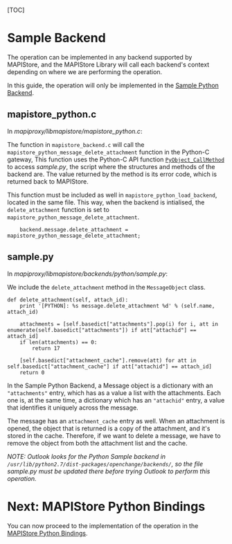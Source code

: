[TOC]

# Sample Backend #

The operation can be implemented in any backend supported by MAPIStore, and the
MAPIStore Library will call each backend's context depending on where we are
performing the operation.

In this guide, the operation will only be implemented in the
[Sample Python Backend][sample].

[sample]: http://openchange.org/documentation/programming/mapistore_python/index.html

## mapistore_python.c ##

In *mapiproxy/libmapistore/mapistore_python.c*:

The function in `mapistore_backend.c` will call the
`mapistore_python_message_delete_attachment` function in the Python-C gateway,
This function uses the Python-C API function [`PyObject_CallMethod`][callme] to
access *sample.py*, the script where the structures and methods of the backend
are. The value returned by the method is its error code, which is returned back
to MAPIStore.

[callme]: https://docs.python.org/2/c-api/object.html#c.PyObject_CallMethod

This function must be included as well in `mapistore_python_load_backend`,
located in the same file. This way, when the backend is intialised, the
`delete_attachment` function is set to `mapistore_python_message_delete_attachment`.

        backend.message.delete_attachment = mapistore_python_message_delete_attachment;

## sample.py ##

In *mapiproxy/libmapistore/backends/python/sample.py*:

We include the `delete_attachment` method in the `MessageObject` class.


    def delete_attachment(self, attach_id):
        print '[PYTHON]: %s message.delete_attachment %d' % (self.name, attach_id)

        attachments = [self.basedict["attachments"].pop(i) for i, att in enumerate(self.basedict["attachments"]) if att["attachid"] == attach_id]
        if len(attachments) == 0:
            return 17

        [self.basedict["attachment_cache"].remove(att) for att in self.basedict["attachment_cache"] if att["attachid"] == attach_id]
        return 0

In the Sample Python Backend, a Message object is a dictionary with an
`"attachments"` entry, which has as a value a list with the attachments. Each
one is, at the same time, a dictionary which has an `"attachid"` entry, a value
that identifies it uniquely across the message.

The message has an `attachment_cache` entry as well. When an attachment is
opened, the object that is returned is a copy of the attachment, and it's
stored in the cache. Therefore, if we want to delete a message, we have to
remove the object from both the attachment list and the cache.

*NOTE: Outlook looks for the Python Sample backend in
    `/usr/lib/python2.7/dist-packages/openchange/backends/`, so the file
    *sample.py* must be updated there before trying Outlook to perform this
    operation.*

# Next: MAPIStore Python Bindings ##

You can now proceed to the implementation of the operation in the
[MAPIStore Python Bindings](mapibind.html).
